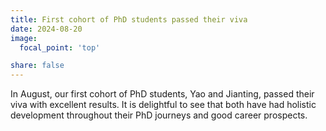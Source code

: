 ```yaml
---
title: First cohort of PhD students passed their viva
date: 2024-08-20
image:
  focal_point: 'top'

share: false
---
```


In August, our first cohort of PhD students, Yao and Jianting, passed their viva with excellent results. It is delightful to see that both have had holistic development throughout their PhD journeys and good career prospects. 